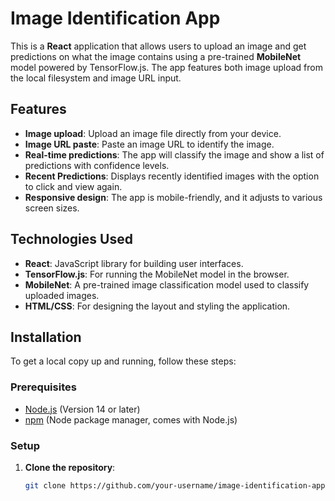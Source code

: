# Image Identification App

This is a **React** application that allows users to upload an image and get predictions on what the image contains using a pre-trained **MobileNet** model powered by TensorFlow.js. The app features both image upload from the local filesystem and image URL input.

## Features
- **Image upload**: Upload an image file directly from your device.
- **Image URL paste**: Paste an image URL to identify the image.
- **Real-time predictions**: The app will classify the image and show a list of predictions with confidence levels.
- **Recent Predictions**: Displays recently identified images with the option to click and view again.
- **Responsive design**: The app is mobile-friendly, and it adjusts to various screen sizes.

## Technologies Used
- **React**: JavaScript library for building user interfaces.
- **TensorFlow.js**: For running the MobileNet model in the browser.
- **MobileNet**: A pre-trained image classification model used to classify uploaded images.
- **HTML/CSS**: For designing the layout and styling the application.

## Installation

To get a local copy up and running, follow these steps:

### Prerequisites
- [Node.js](https://nodejs.org/) (Version 14 or later)
- [npm](https://www.npmjs.com/) (Node package manager, comes with Node.js)

### Setup

1. **Clone the repository**:
   ```bash
   git clone https://github.com/your-username/image-identification-app.git

